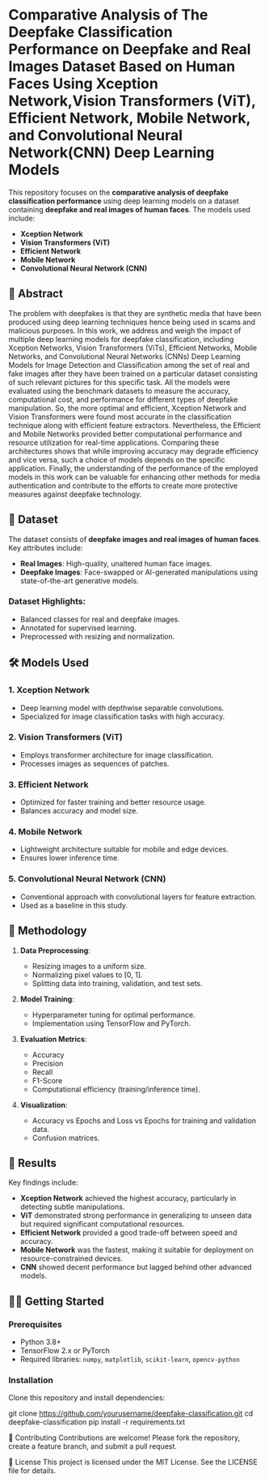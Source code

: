 # Comparative Analysis of The Deepfake Classification Performance on Deepfake and Real Images Dataset Based on Human Faces Using Xception Network,Vision Transformers (ViT), Efficient Network, Mobile Network, and Convolutional Neural Network(CNN) Deep Learning Models

This repository focuses on the **comparative analysis of deepfake classification performance** using deep learning models on a dataset containing **deepfake and real images of human faces**. The models used include:

- **Xception Network**
- **Vision Transformers (ViT)**
- **Efficient Network**
- **Mobile Network**
- **Convolutional Neural Network (CNN)**

## 📜 Abstract

The problem with deepfakes is that they are synthetic media that have been produced using deep learning techniques hence being used in scams and malicious purposes. In this work, we address and weigh the impact of multiple deep learning models for deepfake classification, including Xception Networks, Vision Transformers (ViTs), Efficient Networks, Mobile Networks, and Convolutional Neural Networks (CNNs) Deep Learning Models for Image Detection and Classification among the set of real and fake images after they have been trained on a particular dataset consisting of such relevant pictures for this specific task. All the models were evaluated using the benchmark datasets to measure the accuracy, computational cost, and performance for different types of deepfake manipulation. So, the more optimal and efficient, Xception Network and Vision Transformers were found most accurate in the classification technique along with efficient feature extractors. Nevertheless, the Efficient and Mobile Networks provided better computational performance and resource utilization for real-time applications. Comparing these architectures shows that while improving accuracy may degrade efficiency and vice versa, such a choice of models depends on the specific application. Finally, the understanding of the performance of the employed models in this work can be valuable for enhancing other methods for media authentication and contribute to the efforts to create more protective measures against deepfake technology.

## 📁 Dataset

The dataset consists of **deepfake images and real images of human faces**. Key attributes include:

- **Real Images**: High-quality, unaltered human face images.
- **Deepfake Images**: Face-swapped or AI-generated manipulations using state-of-the-art generative models.

### Dataset Highlights:
- Balanced classes for real and deepfake images.
- Annotated for supervised learning.
- Preprocessed with resizing and normalization.

## 🛠️ Models Used

### 1. **Xception Network**
- Deep learning model with depthwise separable convolutions.
- Specialized for image classification tasks with high accuracy.

### 2. **Vision Transformers (ViT)**
- Employs transformer architecture for image classification.
- Processes images as sequences of patches.

### 3. **Efficient Network**
- Optimized for faster training and better resource usage.
- Balances accuracy and model size.

### 4. **Mobile Network**
- Lightweight architecture suitable for mobile and edge devices.
- Ensures lower inference time.

### 5. **Convolutional Neural Network (CNN)**
- Conventional approach with convolutional layers for feature extraction.
- Used as a baseline in this study.

## 🔬 Methodology

1. **Data Preprocessing**:
    - Resizing images to a uniform size.
    - Normalizing pixel values to [0, 1].
    - Splitting data into training, validation, and test sets.

2. **Model Training**:
    - Hyperparameter tuning for optimal performance.
    - Implementation using TensorFlow and PyTorch.

3. **Evaluation Metrics**:
    - Accuracy
    - Precision
    - Recall
    - F1-Score
    - Computational efficiency (training/inference time).

4. **Visualization**:
    - Accuracy vs Epochs and Loss vs Epochs for training and validation data.
    - Confusion matrices.

## 🚀 Results

Key findings include:
- **Xception Network** achieved the highest accuracy, particularly in detecting subtle manipulations.
- **ViT** demonstrated strong performance in generalizing to unseen data but required significant computational resources.
- **Efficient Network** provided a good trade-off between speed and accuracy.
- **Mobile Network** was the fastest, making it suitable for deployment on resource-constrained devices.
- **CNN** showed decent performance but lagged behind other advanced models.

## 🧑‍💻 Getting Started

### Prerequisites
- Python 3.8+
- TensorFlow 2.x or PyTorch
- Required libraries: `numpy`, `matplotlib`, `scikit-learn`, `opencv-python`

### Installation
Clone this repository and install dependencies:

git clone https://github.com/yourusername/deepfake-classification.git
cd deepfake-classification
pip install -r requirements.txt

🤝 Contributing
Contributions are welcome! Please fork the repository, create a feature branch, and submit a pull request.

📄 License
This project is licensed under the MIT License. See the LICENSE file for details.
